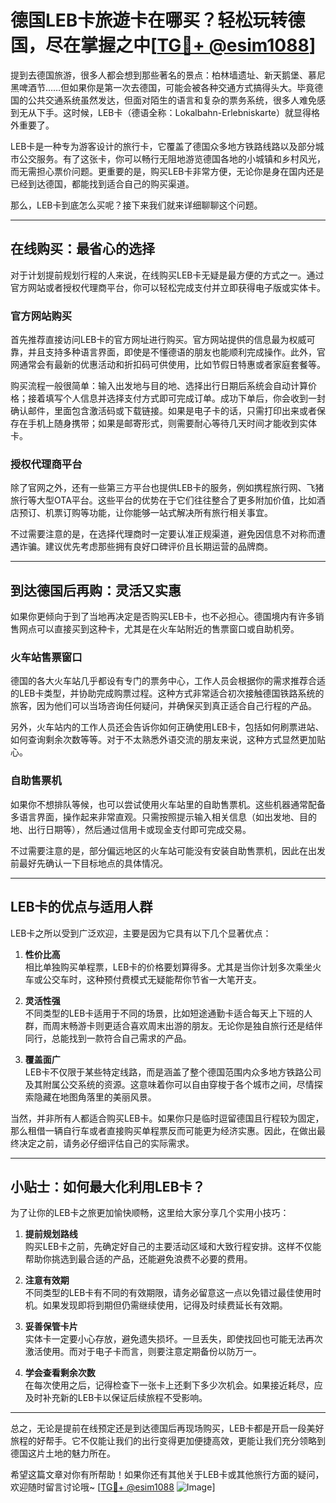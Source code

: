 # 德国LEB卡旅遊卡在哪买？轻松玩转德国，尽在掌握之中[[TG💪+ @esim1088](https://t.me/s/esim1088)]

提到去德国旅游，很多人都会想到那些著名的景点：柏林墙遗址、新天鹅堡、慕尼黑啤酒节……但如果你是第一次去德国，可能会被各种交通方式搞得头大。毕竟德国的公共交通系统虽然发达，但面对陌生的语言和复杂的票务系统，很多人难免感到无从下手。这时候，LEB卡（德语全称：Lokalbahn-Erlebniskarte）就显得格外重要了。

LEB卡是一种专为游客设计的旅行卡，它覆盖了德国众多地方铁路线路以及部分城市公交服务。有了这张卡，你可以畅行无阻地游览德国各地的小城镇和乡村风光，而无需担心票价问题。更重要的是，购买LEB卡非常方便，无论你是身在国内还是已经到达德国，都能找到适合自己的购买渠道。

那么，LEB卡到底怎么买呢？接下来我们就来详细聊聊这个问题。

---

## 在线购买：最省心的选择

对于计划提前规划行程的人来说，在线购买LEB卡无疑是最方便的方式之一。通过官方网站或者授权代理商平台，你可以轻松完成支付并立即获得电子版或实体卡。

### 官方网站购买

首先推荐直接访问LEB卡的官方网址进行购买。官方网站提供的信息最为权威可靠，并且支持多种语言界面，即使是不懂德语的朋友也能顺利完成操作。此外，官网通常会有最新的优惠活动和折扣码可供使用，比如节假日特惠或者家庭套餐等。

购买流程一般很简单：输入出发地与目的地、选择出行日期后系统会自动计算价格；接着填写个人信息并选择支付方式即可完成订单。成功下单后，你会收到一封确认邮件，里面包含激活码或下载链接。如果是电子卡的话，只需打印出来或者保存在手机上随身携带；如果是邮寄形式，则需要耐心等待几天时间才能收到实体卡。

### 授权代理商平台

除了官网之外，还有一些第三方平台也提供LEB卡的服务，例如携程旅行网、飞猪旅行等大型OTA平台。这些平台的优势在于它们往往整合了更多附加价值，比如酒店预订、机票订购等功能，让你能够一站式解决所有旅行相关事宜。

不过需要注意的是，在选择代理商时一定要认准正规渠道，避免因信息不对称而遭遇诈骗。建议优先考虑那些拥有良好口碑评价且长期运营的品牌商。

---

## 到达德国后再购：灵活又实惠

如果你更倾向于到了当地再决定是否购买LEB卡，也不必担心。德国境内有许多销售网点可以直接买到这种卡，尤其是在火车站附近的售票窗口或自助机旁。

### 火车站售票窗口

德国的各大火车站几乎都设有专门的票务中心，工作人员会根据你的需求推荐合适的LEB卡类型，并协助完成购票过程。这种方式非常适合初次接触德国铁路系统的旅客，因为他们可以当场咨询任何疑问，并确保买到真正适合自己行程的产品。

另外，火车站内的工作人员还会告诉你如何正确使用LEB卡，包括如何刷票进站、如何查询剩余次数等等。对于不太熟悉外语交流的朋友来说，这种方式显然更加贴心。

### 自助售票机

如果你不想排队等候，也可以尝试使用火车站里的自助售票机。这些机器通常配备多语言界面，操作起来非常直观。只需按照提示输入相关信息（如出发地、目的地、出行日期等），然后通过信用卡或现金支付即可完成交易。

不过需要注意的是，部分偏远地区的火车站可能没有安装自助售票机，因此在出发前最好先确认一下目标地点的具体情况。

---

## LEB卡的优点与适用人群

LEB卡之所以受到广泛欢迎，主要是因为它具有以下几个显著优点：

1. **性价比高**  
   相比单独购买单程票，LEB卡的价格要划算得多。尤其是当你计划多次乘坐火车或公交车时，这种预付费模式无疑能帮你节省一大笔开支。

2. **灵活性强**  
   不同类型的LEB卡适用于不同的场景，比如短途通勤卡适合每天上下班的人群，而周末畅游卡则更适合喜欢周末出游的朋友。无论你是独自旅行还是结伴同行，总能找到一款符合自己需求的产品。

3. **覆盖面广**  
   LEB卡不仅限于某些特定线路，而是涵盖了整个德国范围内众多地方铁路公司及其附属公交系统的资源。这意味着你可以自由穿梭于各个城市之间，尽情探索隐藏在地图角落里的美丽风景。

当然，并非所有人都适合购买LEB卡。如果你只是临时逗留德国且行程较为固定，那么租借一辆自行车或者直接购买单程票反而可能更为经济实惠。因此，在做出最终决定之前，请务必仔细评估自己的实际需求。

---

## 小贴士：如何最大化利用LEB卡？

为了让你的LEB卡之旅更加愉快顺畅，这里给大家分享几个实用小技巧：

1. **提前规划路线**  
   购买LEB卡之前，先确定好自己的主要活动区域和大致行程安排。这样不仅能帮助你挑选到最合适的产品，还能避免浪费不必要的费用。

2. **注意有效期**  
   不同类型的LEB卡有不同的有效期限，请务必留意这一点以免错过最佳使用时机。如果发现即将到期但仍需继续使用，记得及时续费延长有效期。

3. **妥善保管卡片**  
   实体卡一定要小心存放，避免遗失损坏。一旦丢失，即使找回也可能无法再次激活使用。而对于电子卡而言，则要注意定期备份以防万一。

4. **学会查看剩余次数**  
   在每次使用之后，记得检查下一张卡上还剩下多少次机会。如果接近耗尽，应及时补充新的LEB卡以保证后续旅程不受影响。

---

总之，无论是提前在线预定还是到达德国后再现场购买，LEB卡都是开启一段美好旅程的好帮手。它不仅能让我们的出行变得更加便捷高效，更能让我们充分领略到德国这片土地的魅力所在。

希望这篇文章对你有所帮助！如果你还有其他关于LEB卡或其他旅行方面的疑问，欢迎随时留言讨论哦~ [[TG💪+ @esim1088](https://t.me/s/esim1088) ![Image](https://i.postimg.cc/4NQfJmqS/Snipaste-2025-05-13-00-14-12.png)]